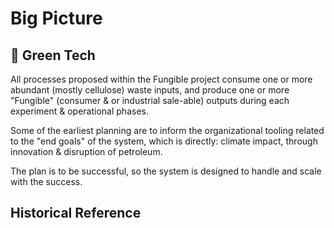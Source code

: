 # Big Picture


## 🌱 Green Tech
All processes proposed within the Fungible project consume one or more abundant (mostly cellulose) waste inputs, and produce one or more "Fungible" (consumer & or industrial sale-able) outputs during each experiment & operational phases.  

Some of the earliest planning are to inform the organizational tooling related to the "end goals" of the system, which is directly: climate impact, through innovation & disruption of petroleum. 

The plan is to be successful, so the system is designed to handle and scale with the success.

## Historical Reference